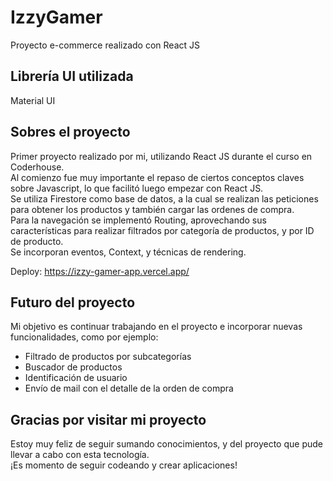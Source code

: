 # IzzyGamer

Proyecto e-commerce realizado con React JS

## Librería UI utilizada

Material UI

## Sobres el proyecto

Primer proyecto realizado por mi, utilizando React JS durante el curso en Coderhouse.  
Al comienzo fue muy importante el repaso de ciertos conceptos claves sobre Javascript, lo que facilitó luego empezar con React JS.  
Se utiliza Firestore como base de datos, a la cual se realizan las peticiones para obtener los productos y también cargar las ordenes de compra.  
Para la navegación se implementó Routing, aprovechando sus características para realizar filtrados por categoría de productos, y por ID de producto.  
Se incorporan eventos, Context, y técnicas de rendering.  

Deploy: https://izzy-gamer-app.vercel.app/

## Futuro del proyecto

Mi objetivo es continuar trabajando en el proyecto e incorporar nuevas funcionalidades, como por ejemplo:

+ Filtrado de productos por subcategorías
+ Buscador de productos
+ Identificación de usuario
+ Envío de mail con el detalle de la orden de compra

## Gracias por visitar mi proyecto

Estoy muy feliz de seguir sumando conocimientos, y del proyecto que pude llevar a cabo con esta tecnología.  
¡Es momento de seguir codeando y crear aplicaciones!
